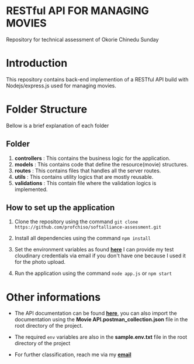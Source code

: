 # RESTful API FOR MANAGING MOVIES

Repository for technical assessment of Okorie Chinedu Sunday

# Introduction

This repository contains back-end implemention of a RESTful API build with Nodejs/express.js used for managing movies.

# Folder Structure

Bellow is a brief explanation of each folder

## Folder

1. **controllers** : This contains the business logic for the application.
2. **models** : This contains code that define the resource(movie) structures.
3. **routes** : This contains files that handles all the server routes.
4. **utils** : This contains utility logics that are mostly reusable.
5. **validations** : This contain file where the validation logics is implemented.

## How to set up the application

1. Clone the repository using the command `git clone https://github.com/profchiso/softalliance-assessment.git`

2. Install all dependencies using the command `npm install`
3. Set the environment variables as found **[here](https://github.com/profchiso/softalliance-assessment/blob/main/sample.env.txt)** I can provide my test cloudinary credentials via email if you don't have one because I used it for the photo upload.
4. Run the application using the command `node app.js` or `npm start`

# Other informations

- The API documentation can be found **[here](https://documenter.getpostman.com/view/7669287/2s9YRB3CNw)**, you can also import the documentation using the **Movie API.postman_collection.json** file in the root directory of the project.

- The required `env` variables are also in the **sample.env.txt** file in the root directory of the project

- For further classification, reach me via my **[email](mailto:okoriechinedusunday@gmail.com)**
